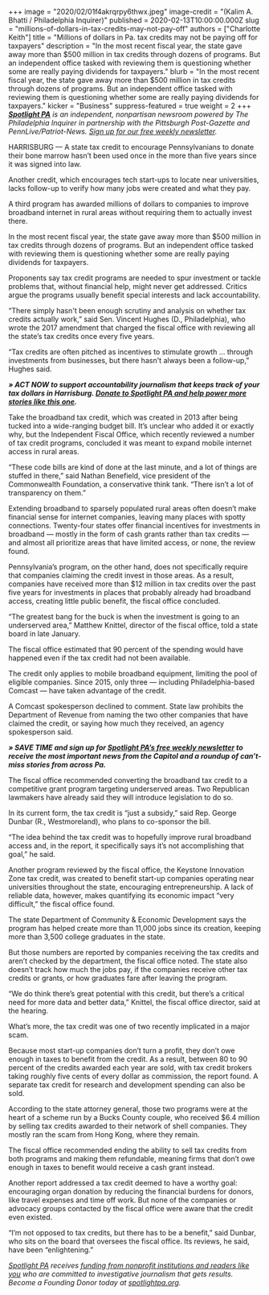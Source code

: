 +++
image = "2020/02/01f4akrqrpy6thwx.jpeg"
image-credit = "(Kalim A. Bhatti / Philadelphia Inquirer)"
published = 2020-02-13T10:00:00.000Z
slug = "millions-of-dollars-in-tax-credits-may-not-pay-off"
authors = ["Charlotte Keith"]
title = "Millions of dollars in Pa. tax credits may not be paying off for taxpayers"
description = "In the most recent fiscal year, the state gave away more than $500 million in tax credits through dozens of programs. But an independent office tasked with reviewing them is questioning whether some are really paying dividends for taxpayers."
blurb = "In the most recent fiscal year, the state gave away more than $500 million in tax credits through dozens of programs. But an independent office tasked with reviewing them is questioning whether some are really paying dividends for taxpayers."
kicker = "Business"
suppress-featured = true
weight = 2
+++
<a href="https://www.spotlightpa.org/"><i><b>Spotlight PA</b></i></a><i> is an independent, nonpartisan newsroom powered by The Philadelphia Inquirer in partnership with the Pittsburgh Post-Gazette and PennLive/Patriot-News. </i><a href="https://www.spotlightpa.org/"><i>Sign up for our free weekly newsletter</i></a><i>.</i>

HARRISBURG — A state tax credit to encourage Pennsylvanians to donate their bone marrow hasn’t been used once in the more than five years since it was signed into law.

Another credit, which encourages tech start-ups to locate near universities, lacks follow-up to verify how many jobs were created and what they pay.

A third program has awarded millions of dollars to companies to improve broadband internet in rural areas without requiring them to actually invest there.

In the most recent fiscal year, the state gave away more than $500 million in tax credits through dozens of programs. But an independent office tasked with reviewing them is questioning whether some are really paying dividends for taxpayers.

Proponents say tax credit programs are needed to spur investment or tackle problems that, without financial help, might never get addressed. Critics argue the programs usually benefit special interests and lack accountability.

“There simply hasn't been enough scrutiny and analysis on whether tax credits actually work,” said Sen. Vincent Hughes (D., Philadelphia), who wrote the 2017 amendment that charged the fiscal office with reviewing all the state’s tax credits once every five years.

“Tax credits are often pitched as incentives to stimulate growth … through investments from businesses, but there hasn't always been a follow-up,” Hughes said.

<i><b>» ACT NOW to support accountability journalism that keeps track of your tax dollars in Harrisburg. </b></i><a href="https://www.spotlightpa.org/donate"><i><b>Donate to Spotlight PA and help power more stories like this one</b></i></a><i><b>.</b></i>

Take the broadband tax credit, which was created in 2013 after being tucked into a wide-ranging budget bill. It’s unclear who added it or exactly why, but the Independent Fiscal Office, which recently reviewed a number of tax credit programs, concluded it was meant to expand mobile internet access in rural areas.

“These code bills are kind of done at the last minute, and a lot of things are stuffed in there,” said Nathan Benefield, vice president of the Commonwealth Foundation, a conservative think tank. “There isn’t a lot of transparency on them.”

Extending broadband to sparsely populated rural areas often doesn’t make financial sense for internet companies, leaving many places with spotty connections. Twenty-four states offer financial incentives for investments in broadband — mostly in the form of cash grants rather than tax credits — and almost all prioritize areas that have limited access, or none, the review found.

Pennsylvania’s program, on the other hand, does not specifically require that companies claiming the credit invest in those areas. As a result, companies have received more than $12 million in tax credits over the past five years for investments in places that probably already had broadband access, creating little public benefit, the fiscal office concluded.

“The greatest bang for the buck is when the investment is going to an underserved area,” Matthew Knittel, director of the fiscal office, told a state board in late January.

The fiscal office estimated that 90 percent of the spending would have happened even if the tax credit had not been available.

The credit only applies to mobile broadband equipment, limiting the pool of eligible companies. Since 2015, only three — including Philadelphia-based Comcast — have taken advantage of the credit.

A Comcast spokesperson declined to comment. State law prohibits the Department of Revenue from naming the two other companies that have claimed the credit, or saying how much they received, an agency spokesperson said.

<i><b>» SAVE TIME and sign up for </b></i><a href="https://www.spotlightpa.org/"><i><b>Spotlight PA’s free weekly newsletter</b></i></a><i><b> to receive the most important news from the Capitol and a roundup of can’t-miss stories from across Pa.</b></i>

The fiscal office recommended converting the broadband tax credit to a competitive grant program targeting underserved areas. Two Republican lawmakers have already said they will introduce legislation to do so.

In its current form, the tax credit is “just a subsidy,” said Rep. George Dunbar (R., Westmoreland), who plans to co-sponsor the bill.

“The idea behind the tax credit was to hopefully improve rural broadband access and, in the report, it specifically says it’s not accomplishing that goal,” he said.

Another program reviewed by the fiscal office, the Keystone Innovation Zone tax credit, was created to benefit start-up companies operating near universities throughout the state, encouraging entrepreneurship. A lack of reliable data, however, makes quantifying its economic impact “very difficult,” the fiscal office found.

The state Department of Community &amp; Economic Development says the program has helped create more than 11,000 jobs since its creation, keeping more than 3,500 college graduates in the state.

But those numbers are reported by companies receiving the tax credits and aren’t checked by the department, the fiscal office noted. The state also doesn’t track how much the jobs pay, if the companies receive other tax credits or grants, or how graduates fare after leaving the program.

“We do think there’s great potential with this credit, but there’s a critical need for more data and better data,” Knittel, the fiscal office director, said at the hearing.

What’s more, the tax credit was one of two recently implicated in a major scam.

Because most start-up companies don’t turn a profit, they don’t owe enough in taxes to benefit from the credit. As a result, between 80 to 90 percent of the credits awarded each year are sold, with tax credit brokers taking roughly five cents of every dollar as commission, the report found. A separate tax credit for research and development spending can also be sold.

According to the state attorney general, those two programs were at the heart of a scheme run by a Bucks County couple, who received $6.4 million by selling tax credits awarded to their network of shell companies. They mostly ran the scam from Hong Kong, where they remain.

The fiscal office recommended ending the ability to sell tax credits from both programs and making them refundable, meaning firms that don’t owe enough in taxes to benefit would receive a cash grant instead.

Another report addressed a tax credit deemed to have a worthy goal: encouraging organ donation by reducing the financial burdens for donors, like travel expenses and time off work. But none of the companies or advocacy groups contacted by the fiscal office were aware that the credit even existed.

“I’m not opposed to tax credits, but there has to be a benefit,” said Dunbar, who sits on the board that oversees the fiscal office. Its reviews, he said, have been “enlightening.”

<script src="https://www.spotlightpa.org/embed.js" async></script><div data-spl-embed-version="1" data-spl-src="https://www.spotlightpa.org/embeds/tips/?tip_text=Do%20you%20have%20a%20tip%20about%20%3Cb%3Ewaste%2C%20fraud%20or%20abuse%3C%2Fb%3E%20that%20we%20should%20investigate%3F%20Tell%20us%20now."></div>

<a href="https://www.spotlightpa.org/"><i>Spotlight PA</i></a><i> receives </i><a href="https://www.spotlightpa.org/support"><i>funding from nonprofit institutions and readers like you</i></a><i> who are committed to investigative journalism that gets results. Become a Founding Donor today at </i><a href="https://www.spotlightpa.org/"><i>spotlightpa.org</i></a><i>.</i>
